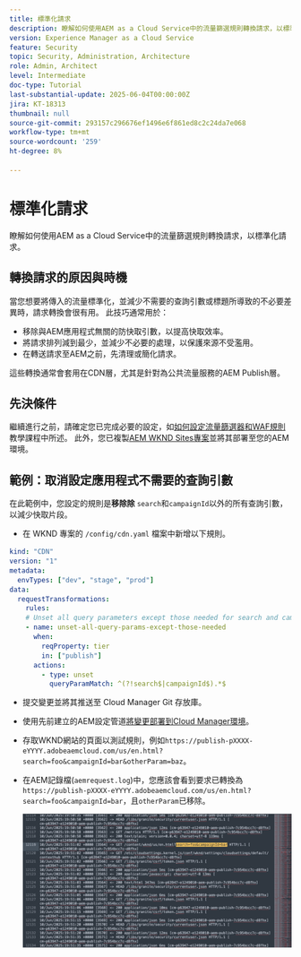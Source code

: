```yaml
---
title: 標準化請求
description: 瞭解如何使用AEM as a Cloud Service中的流量篩選規則轉換請求，以標準化請求。
version: Experience Manager as a Cloud Service
feature: Security
topic: Security, Administration, Architecture
role: Admin, Architect
level: Intermediate
doc-type: Tutorial
last-substantial-update: 2025-06-04T00:00:00Z
jira: KT-18313
thumbnail: null
source-git-commit: 293157c296676ef1496e6f861ed8c2c24da7e068
workflow-type: tm+mt
source-wordcount: '259'
ht-degree: 8%

---
```


# 標準化請求

瞭解如何使用AEM as a Cloud Service中的流量篩選規則轉換請求，以標準化請求。

## 轉換請求的原因與時機

當您想要將傳入的流量標準化，並減少不需要的查詢引數或標題所導致的不必要差異時，請求轉換會很有用。 此技巧通常用於：

- 移除與AEM應用程式無關的防快取引數，以提高快取效率。
- 將請求排列減到最少，並減少不必要的處理，以保護來源不受濫用。
- 在轉送請求至AEM之前，先清理或簡化請求。

這些轉換通常會套用在CDN層，尤其是針對為公共流量服務的AEM Publish層。

## 先決條件

繼續進行之前，請確定您已完成必要的設定，如[如何設定流量篩選器和WAF規則](../setup.md)教學課程中所述。 此外，您已複製[AEM WKND Sites專案](https://github.com/adobe/aem-guides-wknd)並將其部署至您的AEM環境。

## 範例：取消設定應用程式不需要的查詢引數

在此範例中，您設定的規則是&#x200B;**移除除** `search`和`campaignId`以外的所有查詢引數，以減少快取片段。

- 在 WKND 專案的 `/config/cdn.yaml` 檔案中新增以下規則。

```yaml
kind: "CDN"
version: "1"
metadata:
  envTypes: ["dev", "stage", "prod"]
data:
  requestTransformations:
    rules:
    # Unset all query parameters except those needed for search and campaignId
    - name: unset-all-query-params-except-those-needed
      when:
        reqProperty: tier
        in: ["publish"]
      actions:
        - type: unset
          queryParamMatch: ^(?!search$|campaignId$).*$
```

- 提交變更並將其推送至 Cloud Manager Git 存放庫。

- 使用先前建立的AEM設定管道[將變更部署到Cloud Manager環境](../setup.md#deploy-rules-using-adobe-cloud-manager)。

- 存取WKND網站的頁面以測試規則，例如`https://publish-pXXXX-eYYYY.adobeaemcloud.com/us/en.html?search=foo&campaignId=bar&otherParam=baz`。

- 在AEM記錄檔(`aemrequest.log`)中，您應該會看到要求已轉換為`https://publish-pXXXX-eYYYY.adobeaemcloud.com/us/en.html?search=foo&campaignId=bar`，且`otherParam`已移除。

  ![WKND要求轉換](../assets/how-to/aemrequest-log-transformation.png)

